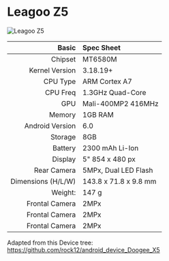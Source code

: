 Leagoo Z5
======================
![Leagoo Z5](https://image4.geekbuying.com/ggo_pic/2016-05-25/2016052509403149tvgs5.jpg "Leagoo Z5")

|       Basic       |    Spec Sheet        |
|------------------:|:---------------------|
|      Chipset      | MT6580M              |
|  Kernel Version   | 3.18.19+             |
|      CPU Type     | ARM Cortex A7        |
|      CPU Freq     | 1.3GHz Quad-Core     |
|        GPU        | Mali-400MP2 416MHz   |
|       Memory      | 1GB RAM              |
|  Android Version  | 6.0                  |
|       Storage     | 8GB                  |
|       Battery     | 2300 mAh Li-Ion      |
|       Display     | 5" 854 x 480 px      |
|     Rear Camera   | 5MPx, Dual LED Flash |
| Dimensions (H/L/W)| 143.8 x 71.8 x 9.8 mm|
|       Weight:     | 147 g                |
|   Frontal Camera  | 2MPx                 |
|   Frontal Camera  | 2MPx                 |
|   Frontal Camera  | 2MPx                 |


Adapted from this Device tree: https://github.com/rock12/android_device_Doogee_X5
